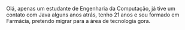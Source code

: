 Olá, apenas um estudante de Engenharia da Computação, já tive um contato com Java alguns anos atrás, tenho 21 anos e sou formado em Farmácia, pretendo migrar para a área de tecnologia gora.
